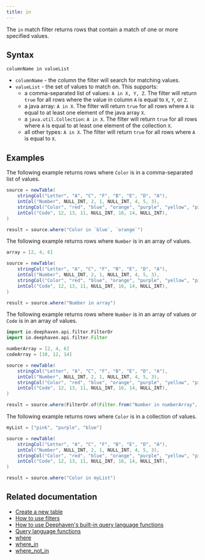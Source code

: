 ```yaml
---
title: in
---
```


The `in` match filter returns rows that contain a match of one or more specified values.

## Syntax

```
columnName in valueList
```

- `columnName` - the column the filter will search for matching values.
- `valueList` - the set of values to match on. This supports:
  - a comma-separated list of values: `A in X, Y, Z`. The filter will return `true` for all rows where the value in column `A` is equal to `X`, `Y`, or `Z`.
  - a java array: `A in X`. The filter will return `true` for all rows where `A` is equal to at least one element of the java array `X`.
  - a `java.util.Collection`: `A in X`. The filter will return `true` for all rows where `A` is equal to at least one element of the collection `X`.
  - all other types: `A in X`. The filter will return `true` for all rows where `A` is equal to `X`.

## Examples

The following example returns rows where `Color` is in a comma-separated list of values.

```groovy order=source,result
source = newTable(
    stringCol("Letter", "A", "C", "F", "B", "E", "D", "A"),
    intCol("Number", NULL_INT, 2, 1, NULL_INT, 4, 5, 3),
    stringCol("Color", "red", "blue", "orange", "purple", "yellow", "pink", "blue"),
    intCol("Code", 12, 13, 11, NULL_INT, 16, 14, NULL_INT),
)

result = source.where("Color in `blue`, `orange`")
```

The following example returns rows where `Number` is in an array of values.

```groovy order=source,result
array = [2, 4, 6]

source = newTable(
    stringCol("Letter", "A", "C", "F", "B", "E", "D", "A"),
    intCol("Number", NULL_INT, 2, 1, NULL_INT, 4, 5, 3),
    stringCol("Color", "red", "blue", "orange", "purple", "yellow", "pink", "blue"),
    intCol("Code", 12, 13, 11, NULL_INT, 16, 14, NULL_INT),
)

result = source.where("Number in array")
```

The following example returns rows where `Number` is in an array of values _or_ `Code` is in an array of values.

```groovy order=source,result
import io.deephaven.api.filter.FilterOr
import io.deephaven.api.filter.Filter

numberArray = [2, 4, 6]
codeArray = [10, 12, 14]

source = newTable(
    stringCol("Letter", "A", "C", "F", "B", "E", "D", "A"),
    intCol("Number", NULL_INT, 2, 1, NULL_INT, 4, 5, 3),
    stringCol("Color", "red", "blue", "orange", "purple", "yellow", "pink", "blue"),
    intCol("Code", 12, 13, 11, NULL_INT, 16, 14, NULL_INT),
)

result = source.where(FilterOr.of(Filter.from("Number in numberArray", "Code in codeArray")))
```

The following example returns rows where `Color` is in a collection of values.

```groovy order=source,result
myList = ["pink", "purple", "blue"]

source = newTable(
    stringCol("Letter", "A", "C", "F", "B", "E", "D", "A"),
    intCol("Number", NULL_INT, 2, 1, NULL_INT, 4, 5, 3),
    stringCol("Color", "red", "blue", "orange", "purple", "yellow", "pink", "blue"),
    intCol("Code", 12, 13, 11, NULL_INT, 16, 14, NULL_INT),
)

result = source.where("Color in myList")
```

## Related documentation

- [Create a new table](../../../how-to-guides/new-and-empty-table.md#newtable)
- [How to use filters](../../../how-to-guides/use-filters.md)
- [How to use Deephaven's built-in query language functions](../../../how-to-guides/query-language-functions.md)
- [Query language functions](../query-library/query-language-function-reference.md)
- [where](../../table-operations/filter/where.md)
- [where_in](../../table-operations/filter/where-in.md)
- [where_not_in](../../table-operations/filter/where-not-in.md)
